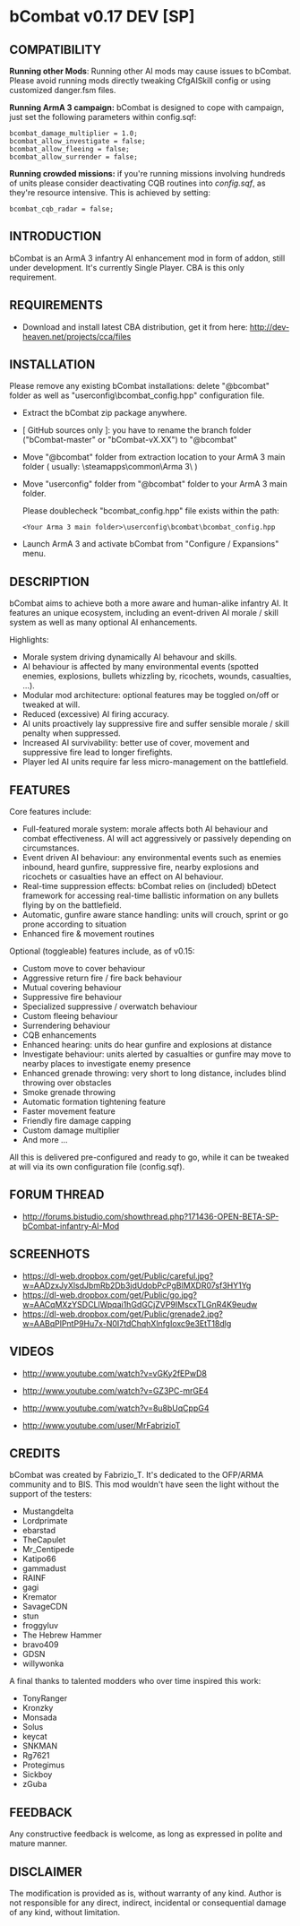 bCombat v0.17 DEV [SP]
=========================================

COMPATIBILITY
-------------

__Running other Mods__:
Running other AI mods may cause issues to bCombat.
Please avoid running mods directly tweaking CfgAISkill config or using customized danger.fsm files.

__Running ArmA 3 campaign:__
bCombat is designed to cope with campaign, just set the following parameters within config.sqf:

	bcombat_damage_multiplier = 1.0;
	bcombat_allow_investigate = false;
	bcombat_allow_fleeing = false;	
	bcombat_allow_surrender = false;
	
__Running crowded missions:__ 
if you're running missions involving hundreds of units please consider deactivating CQB routines into _config.sqf_, as they're resource intensive.
This is achieved by setting:

	bcombat_cqb_radar = false;
	

INTRODUCTION
-----------------------------------------

bCombat is an ArmA 3 infantry AI enhancement mod in form of addon, still under development.
It's currently Single Player. CBA is this only requirement.


REQUIREMENTS
-----------------------------------------

+   Download and install latest CBA distribution, get it from here: http://dev-heaven.net/projects/cca/files


INSTALLATION
-----------------------------------------

Please remove any existing bCombat installations:
delete "@bcombat" folder as well as "userconfig\bcombat_config.hpp" configuration file.

+   Extract the bCombat zip package anywhere.
+  [ GitHub sources only ]: you have to rename the branch folder ("bCombat-master" or "bCombat-vX.XX") to "@bcombat"
+   Move "@bcombat" folder from extraction location to your ArmA 3 main folder ( usually: <Your Steam Path>\steamapps\common\Arma 3\ )
+   Move "userconfig" folder from "@bcombat" folder to your ArmA 3 main folder.

	Please doublecheck "bcombat_config.hpp" file exists within the path:
  
		<Your Arma 3 main folder>\userconfig\bcombat\bcombat_config.hpp

+   Launch ArmA 3 and activate bCombat from "Configure / Expansions" menu.



DESCRIPTION
-----------------------------------------

bCombat aims to achieve both a more aware and human-alike infantry AI.
It features an unique ecosystem, including an event-driven AI morale / skill system as well as many optional AI enhancements.

Highlights:

+	Morale system driving dynamically AI behavour and skills.
+	AI behaviour is affected by many environmental events (spotted enemies, explosions, bullets whizzling by, ricochets, wounds, casualties, ...).
+	Modular mod architecture: optional features may be toggled on/off or tweaked at will.
+   Reduced (excessive) AI firing accuracy.
+   AI units proactively lay suppressive fire and suffer sensible morale / skill penalty when suppressed.
+   Increased AI survivability: better use of cover, movement and suppressive fire lead to longer firefights. 
+	Player led AI units require far less micro-management on the battlefield.


FEATURES
-----------------------------------------

Core features include:

+   Full-featured morale system: morale affects both AI behaviour and combat effectiveness. AI will act aggressively or passively depending on circumstances.
+   Event driven AI behaviour: any environmental events such as enemies inbound, heard gunfire, suppressive fire, nearby explosions and ricochets or casualties have an effect on AI behaviour.
+   Real-time suppression effects: bCombat relies on (included) bDetect framework for accessing real-time ballistic information on any bullets flying by on the battlefield.
+   Automatic, gunfire aware stance handling: units will crouch, sprint or go prone according to situation
+   Enhanced fire & movement routines

Optional (toggleable) features include, as of v0.15:

+   Custom move to cover behaviour
+   Aggressive return fire / fire back behaviour
+   Mutual covering behaviour
+   Suppressive fire behaviour
+   Specialized suppressive / overwatch behaviour
+   Custom fleeing behaviour
+   Surrendering behaviour
+   CQB enhancements
+   Enhanced hearing: units do hear gunfire and explosions at distance
+   Investigate behaviour: units alerted by casualties or gunfire may move to nearby places to investigate enemy presence
+   Enhanced grenade throwing: very short to long distance, includes blind throwing over obstacles
+   Smoke grenade throwing
+   Automatic formation tightening feature
+   Faster movement feature
+   Friendly fire damage capping
+ 	Custom damage multiplier
+   And more ...

All this is delivered pre-configured and ready to go, while it can be tweaked at will via its own configuration file (config.sqf).


FORUM THREAD
-----------------------------------------

+   http://forums.bistudio.com/showthread.php?171436-OPEN-BETA-SP-bCombat-infantry-AI-Mod


SCREENHOTS
-----------------------------------------

+   https://dl-web.dropbox.com/get/Public/careful.jpg?w=AADzxJyXlsdJbmRb2Db3jdUdobPcPgBlMXDR07sf3HY1Yg
+   https://dl-web.dropbox.com/get/Public/go.jpg?w=AACqMXzYSDCLlWpqai1hGdGCjZVP9IMscxTLGnR4K9eudw
+   https://dl-web.dropbox.com/get/Public/grenade2.jpg?w=AABqPlPntP9Hu7x-N0I7tdChqhXlnfgIoxc9e3EtT18dlg


VIDEOS
----------------------------------------

+   http://www.youtube.com/watch?v=vGKy2fEPwD8
+   http://www.youtube.com/watch?v=GZ3PC-mrGE4
+   http://www.youtube.com/watch?v=8u8bUqCppG4

+	http://www.youtube.com/user/MrFabrizioT


CREDITS
----------------------------------------

bCombat was created by Fabrizio_T.
It's dedicated to the OFP/ARMA community and to BIS.
This mod wouldn't have seen the light without the support of the testers:

+   Mustangdelta
+   Lordprimate
+   ebarstad 
+   TheCapulet 
+   Mr_Centipede 
+   Katipo66
+   gammadust
+   RAINF
+   gagi
+   Kremator
+   SavageCDN 
+   stun
+   froggyluv
+   The Hebrew Hammer
+   bravo409
+   GDSN
+   willywonka

A final thanks to talented modders who over time inspired this work:

+   TonyRanger
+   Kronzky
+   Monsada
+   Solus
+	keycat
+   SNKMAN
+   Rg7621
+   Protegimus 
+   Sickboy
+	zGuba


FEEDBACK
----------------------------------------

Any constructive feedback is welcome, as long as expressed in polite and mature manner.


DISCLAIMER
----------------------------------------

The modification is provided as is, without warranty of any kind.
Author is not responsible for any direct, indirect, incidental or consequential damage of any kind, without limitation.